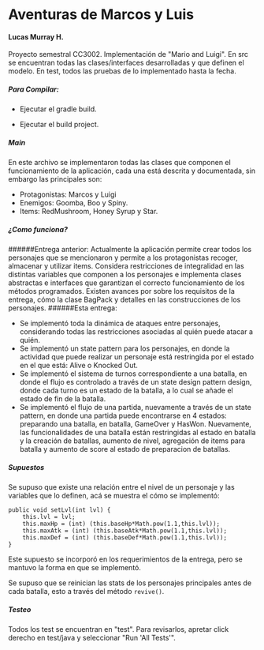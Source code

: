 # Aventuras de Marcos y Luis

#### Lucas Murray H.

Proyecto semestral CC3002. Implementación de "Mario and Luigi". En src se encuentran
todas las clases/interfaces desarrolladas y que definen el modelo. En test, todos las
pruebas de lo implementado hasta la fecha.


##### Para Compilar:

- Ejecutar el gradle build. 

- Ejecutar el build project.

##### Main

En este archivo se implementaron todas las clases que componen el funcionamiento de la aplicación, cada
una está descrita y documentada, sin embargo las principales son:

- Protagonistas: Marcos y Luigi
- Enemigos: Goomba, Boo y Spiny.
- Items: RedMushroom, Honey Syrup y Star.

##### ¿Como funciona?

######Entrega anterior:
Actualmente la aplicación permite crear todos los personajes que se mencionaron y
permite a los protagonistas recoger, almacenar y utilizar items. Considera restricciones
de integralidad en las distintas variables que componen a los personajes
e implementa clases abstractas e interfaces que garantizan el correcto funcionamiento
de los métodos programados. Existen avances por sobre los requisitos de la entrega, cómo 
la clase BagPack y detalles en las construcciones de los personajes.
######Esta entrega:
- Se implementó toda la dinámica de ataques entre personajes, considerando todas las restricciones asociadas al 
quién puede atacar a quién.
- Se implementó un state pattern para los personajes, en donde la actividad que puede realizar un personaje está 
restringida por el estado en el que está: Alive o Knocked Out.
- Se implementó el sistema de turnos correspondiente a una batalla, en donde el flujo es controlado a través de un
state design pattern design, donde cada turno es un estado de la batalla, a lo cual se añade el estado de fin de la batalla.
- Se implementó el flujo de una partida, nuevamente a través de un state pattern, en donde una partida puede encontrarse en 4 estados:
preparando una batalla, en batalla, GameOver y HasWon. Nuevamente, las funcionalidades de una batalla están restringidas
al estado en batalla y la creación de batallas, aumento de nivel, agregación de items para batalla y aumento de score al estado de preparacion de 
batallas.

##### Supuestos
Se supuso que existe una relación entre el nivel de un personaje y las variables que lo definen, acá
se muestra el cómo se implementó:

```
public void setLvl(int lvl) {
    this.lvl = lvl;
    this.maxHp = (int) (this.baseHp*Math.pow(1.1,this.lvl));
    this.maxAtk = (int) (this.baseAtk*Math.pow(1.1,this.lvl));
    this.maxDef = (int) (this.baseDef*Math.pow(1.1,this.lvl));
}
```
Este supuesto se incorporó en los requerimientos de la entrega, pero se mantuvo la forma en que se implementó.

Se supuso que se reinician las stats de los personajes principales antes de cada batalla, esto a través del método
```revive()```.

##### Testeo

Todos los test se encuentran en "test". Para revisarlos, apretar click derecho en
test/java y seleccionar "Run 'All Tests'".
